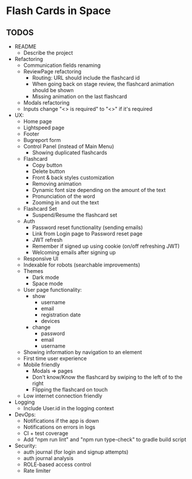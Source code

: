 # Flash Cards in Space

## TODOS

- README
  - Describe the project
- Refactoring
  - Communication fields renaming
  - ReviewPage refactoring
    - Routing: URL should include the flashcard id
    - When going back on stage review, the flashcard animation should be shown
    - Missing animation on the last flashcard
  - Modals refactoring
  - Inputs change "<> is required" to "<>" if it's required
- UX:
  - Home page
  - Lightspeed page
  - Footer
  - Bugreport form
  - Control Panel (instead of Main Menu)
    - Showing duplicated flashcards
  - Flashcard
    - Copy button
    - Delete button
    - Front & back styles customization
    - Removing animation
    - Dynamic font size depending on the amount of the text
    - Pronunciation of the word
    - Zooming in and out the text
  - Flashcard Set
    - Suspend/Resume the flashcard set
  - Auth
    - Password reset functionality (sending emails)
    - Link from Login page to Password reset page
    - JWT refresh
    - Remember if signed up using cookie (on/off refreshing JWT)
    - Welcoming emails after signing up
  - Responsive UI
  - Indexable for robots (searchable improvements)
  - Themes
    - Dark mode
    - Space mode
  - User page functionality: 
    - show
      - username
      - email
      - registration date
      - devices
    - change
      - password
      - email
      - username
  - Showing information by navigation to an element
  - First time user experience
  - Mobile friendly
    - Modals => pages
    - Don't know/Know the flashcard by swiping to the left of to the right
    - Flipping the flashcard on touch
  - Low internet connection friendly
- Logging
  - Include User.id in the logging context
- DevOps:
  - Notifications if the app is down
  - Notifications on errors in logs
  - CI + test coverage
  - Add "npm run lint" and "npm run type-check" to gradle build script
- Security:
  - auth journal (for login and signup attempts)
  - auth journal analysis
  - ROLE-based access control
  - Rate limiter
